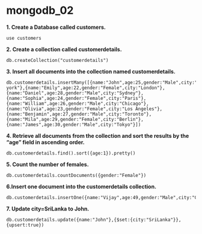 # mongodb_02

**1. Create a Database called customers.**
```
use customers
```

**2. Create a collection called customerdetails.**
```
db.createCollection("customerdetails")
```

**3. Insert all documents into the collection named   customerdetails.**
```
db.customerdetails.insertMany([{name:"John",age:25,gender:"Male",city:"New york"},{name:"Emily",age:22,gender:"Female",city:"London"},{name:"Daniel",age:28,gender:"Male",city:"Sydney"},{name:"Sophia",age:24,gender:"Female",city:"Paris"},{name:"William",age:26,gender:"Male",city:"Chicago"},{name:"Olivia",age:23,gender:"Female",city:"Los Angeles"},{name:"Benjamin",age:27,gender:"Male",city:"Toronto"},{name:"Mila",age:29,gender:"Female",city:"Berlin"},{name:"James",age:30,gender:"Male",city:"Tokyo"}])
```

**4. Retrieve all documents from the collection and sort the results by the “age” field    in ascending order.**
```
db.customerdetails.find().sort({age:1}).pretty()
```

**5. Count the number of females.**
```
db.customerdetails.countDocuments({gender:"Female"})
```

**6.Insert one document into the customerdetails collection.**
```
db.customerdetails.insertOne({name:"Vijay",age:49,gender:"Male",city:"Chennai"})
```

**7. Update city=SriLanka to John.**
```
db.customerdetails.update({name:"John"},{$set:{city:"SriLanka"}},{upsert:true})
```













